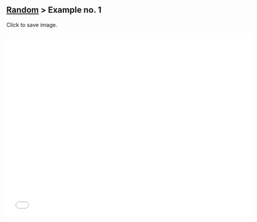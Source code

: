 ## [Random](../) > Example no. 1

Click to save image.

<iframe src="./sketch.html" width="640px" height="480px" frameborder="0"></iframe>
